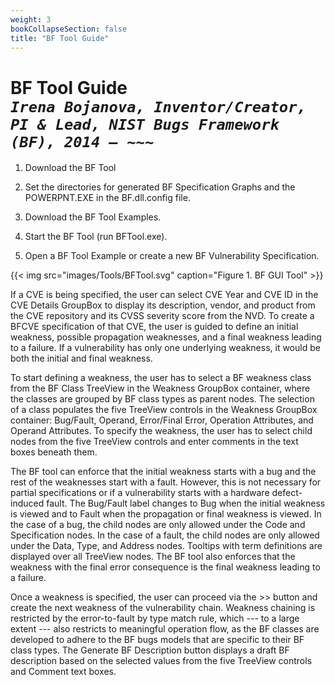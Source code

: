 ```yaml
---
weight: 3
bookCollapseSection: false
title: "BF Tool Guide"
---
```


<!-- Google tag (gtag.js) -->
<script async src="https://www.googletagmanager.com/gtag/js?id=G-PJ364XPP9F"></script>
<script>
  window.dataLayer = window.dataLayer || [];
  function gtag(){dataLayer.push(arguments);}
  gtag('js', new Date());

  gtag('config', 'G-PJ364XPP9F');
</script>

# BF Tool Guide<br/> _`Irena Bojanova, Inventor/Creator, PI & Lead, NIST Bugs Framework (BF), 2014 – ~~~`_

1. Download the BF Tool 

2. Set the directories for generated BF Specification Graphs and the POWERPNT.EXE in the BF.dll.config file.

3. Download the BF Tool Examples.

4. Start the BF Tool (run BFTool.exe).

5. Open a BF Tool Example or create a new BF Vulnerability Specification.

{{< img src="images/Tools/BFTool.svg" caption="Figure 1. BF GUI Tool" >}}

If a CVE is being specified, the user can select CVE Year and CVE ID in the CVE Details GroupBox to display its description, vendor, and product from the CVE repository and its CVSS severity score from the NVD. To create a BFCVE specification of that CVE, the user is guided to define an initial weakness, possible propagation weaknesses, and a final weakness leading to a failure. If a vulnerability has only one underlying weakness, it would be both the initial and final weakness.

To start defining a weakness, the user has to select a BF weakness class from the BF Class TreeView in the Weakness GroupBox container, where the classes are grouped by BF class types as parent nodes. The selection of a class populates the five TreeView controls in the Weakness GroupBox container: Bug/Fault, Operand, Error/Final Error, Operation Attributes, and Operand Attributes. To specify the weakness, the user has to select child nodes from the five TreeView controls and enter comments in the text boxes beneath them.

The BF tool can enforce that the initial weakness starts with a bug and the rest of the weaknesses start with a fault. However, this is not necessary for partial specifications or if a vulnerability starts with a hardware defect-induced fault. The Bug/Fault label changes to Bug when the initial weakness is viewed and to Fault when the propagation or final weakness is viewed. In the case of a bug, the child nodes are only allowed under the Code and Specification nodes. In the case of a fault, the child nodes are only allowed under the Data, Type, and Address nodes. Tooltips with term definitions are displayed over all TreeView nodes. The BF tool also enforces that the weakness with the final error consequence is the final weakness leading to a failure.

Once a weakness is specified, the user can proceed via the >> button and create the next weakness of the vulnerability chain. Weakness chaining is restricted by the error-to-fault by type match rule, which --- to a large extent --- also restricts to meaningful operation flow, as the BF classes are developed to adhere to the BF bugs models that are specific to their BF class types. The Generate BF Description button displays a draft BF description based on the selected values from the five TreeView controls and Comment text boxes.